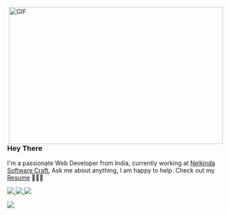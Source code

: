 <img align="right" alt="GIF" src="https://github.com/abhisheknaiidu/abhisheknaiidu/blob/master/code.gif?raw=true" width="500" height="320" />
  
### Hey There 

I'm a passionate  Web Developer from India, currently working at [Nelkinda Software Craft.](https://nelkinda.com/) Ask me about anything, I am happy to help. Check out my 
 [Resume](https://bhaveshsalunke.s3.ap-south-1.amazonaws.com/BhaveshSalunkeResume.pdf) 👨🏽‍💻 <br/>
 
<a href="https://twitter.com/SalunkeBhavesh">
    <img src="https://img.shields.io/badge/-Twitter-%2300acee">
</a>
<a href="https://open.spotify.com/user/6u9trz3wakomlkiftnsf713yc">
    <img src="https://img.shields.io/badge/-Spotify-%231DB954">
</a>
<a href="https://www.linkedin.com/in/bhaveshsalunke/">
    <img src="https://img.shields.io/badge/-LinkedIn-%230072b1">
</a>

![](https://visitor-badge.glitch.me/badge?page_id=BhaveshSalunke.BhaveshSalunke)
<br/>
<br/>
